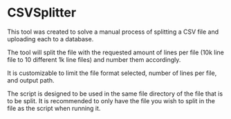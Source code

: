 # CSVSplitter

This tool was created to solve a manual process of splitting a CSV file and uploading each to a database. 

The tool will split the file with the requested amount of lines per file (10k line file to 10 different 1k line files) and number them accordingly.

It is customizable to limit the file format selected, number of lines per file, and output path.


The script is designed to be used in the same file directory of the file that is to be split. It is recommended to only have the file you wish to split in the file as the script when running it. 






